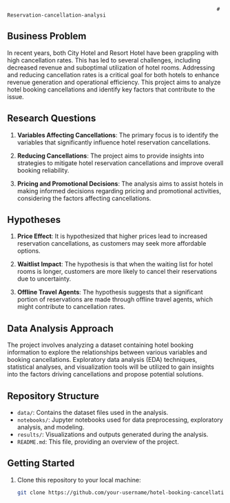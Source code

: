                                                                         # Reservation-cancellation-analysi

## Business Problem

In recent years, both City Hotel and Resort Hotel have been grappling with high cancellation rates. This has led to several challenges, including decreased revenue and suboptimal utilization of hotel rooms. Addressing and reducing cancellation rates is a critical goal for both hotels to enhance revenue generation and operational efficiency. This project aims to analyze hotel booking cancellations and identify key factors that contribute to the issue.

## Research Questions

1. **Variables Affecting Cancellations**: The primary focus is to identify the variables that significantly influence hotel reservation cancellations.

2. **Reducing Cancellations**: The project aims to provide insights into strategies to mitigate hotel reservation cancellations and improve overall booking reliability.

3. **Pricing and Promotional Decisions**: The analysis aims to assist hotels in making informed decisions regarding pricing and promotional activities, considering the factors affecting cancellations.

## Hypotheses

1. **Price Effect**: It is hypothesized that higher prices lead to increased reservation cancellations, as customers may seek more affordable options.

2. **Waitlist Impact**: The hypothesis is that when the waiting list for hotel rooms is longer, customers are more likely to cancel their reservations due to uncertainty.

3. **Offline Travel Agents**: The hypothesis suggests that a significant portion of reservations are made through offline travel agents, which might contribute to cancellation rates.

## Data Analysis Approach

The project involves analyzing a dataset containing hotel booking information to explore the relationships between various variables and booking cancellations. Exploratory data analysis (EDA) techniques, statistical analyses, and visualization tools will be utilized to gain insights into the factors driving cancellations and propose potential solutions.

## Repository Structure

- `data/`: Contains the dataset files used in the analysis.
- `notebooks/`: Jupyter notebooks used for data preprocessing, exploratory analysis, and modeling.
- `results/`: Visualizations and outputs generated during the analysis.
- `README.md`: This file, providing an overview of the project.

## Getting Started

1. Clone this repository to your local machine:

   ```bash
   git clone https://github.com/your-username/hotel-booking-cancellations.git
